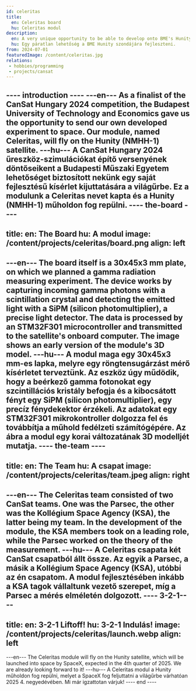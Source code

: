 ```yaml
---
id: celeritas
title:
  en: Celeritas board
  hu: Celeritas modul
description:
  en: A very unique opportunity to be able to develop onto BME's Hunity satellite.
  hu: Egy páratlan lehetőség a BME Hunity szondájára fejleszteni.
from: 2024-07-01
featuredImage: /content/celeritas.jpg
relations:
 - hobbies/programming
 - projects/cansat
---
```

---- introduction ----
---en---
As a finalist of the CanSat Hungary 2024 competition, the Budapest University of Technology and Economics
gave us the opportunity to send our own developed experiment to space. Our module, named Celeritas,
will fly on the Hunity (NMHH-1) satellite.
---hu---
A CanSat Hungary 2024 űreszköz-szimulációkat építő versenyének döntőseikent a Budapesti Műszaki Egyetem
lehetőséget biztosított nekünk egy saját fejlesztésű kísérlet kijuttatására a világűrbe. Ez a modulunk a Celeritas
nevet kapta és a Hunity (NMHH-1) műholdon fog repülni.
---- the-board ----
---
title:
  en: The Board
  hu: A modul
image: /content/projects/celeritas/board.png
align: left
---
---en---
The board itself is a 30x45x3 mm plate, on which we planned a gamma radiation measuring experiment.
The device works by capturing incoming gamma photons with a scintillation crystal and detecting the emitted light with a SiPM (silicon photomultiplier),
a precise light detector. The data is processed by an STM32F301 microcontroller and transmitted to the satellite's onboard computer.
The image shows an early version of the module's 3D model.
---hu---
A modul maga egy 30x45x3 mm-es lapka, melyre egy röngtensugárzást mérő kísérletet terveztünk. Az eszköz úgy műdödik, hogy a
beérkező gamma fotonokat egy szcintillációs kristály befogja és a kibocsátott fényt egy SiPM (silicon photomultiplier), egy precíz fénydekektor
érzékeli. Az adatokat egy STM32F301 mikrokontroller dolgozza fel és továbbítja a műhold fedélzeti számítógépére. Az ábra a modul egy korai változatának
3D modelljét mutatja.
---- the-team ----
---
title:
  en: The Team
  hu: A csapat
image: /content/projects/celeritas/team.jpeg
align: right
---
---en---
The Celeritas team consisted of two CanSat teams. One was the Parsec, the other was the Kollégium Space Agency (KSA), the latter being my team.
In the development of the module, the KSA members took on a leading role, while the Parsec worked on the theory of the measurement.
---hu---
A Celeritas csapata két CanSat csapatból állt össze. Az egyik a Parsec, a másik a Kollégium Space Agency (KSA), utóbbi az én csapatom.
A modul fejlesztésében inkább a KSA tagok vállaltunk vezető szerepet, míg a Parsec a mérés elméletén dolgozott.
---- 3-2-1----
---
title:
  en: 3-2-1 Liftoff!
  hu: 3-2-1 Indulás!
image: /content/projects/celeritas/launch.webp
align: left
---
---en---
The Celeritas module will fly on the Hunity satellite, which will be launched into space by SpaceX, expected in the 4th quarter of 2025.
We are already looking forward to it!
---hu---
A Celeritas modul a Hunity műholdon fog repülni, melyet a SpaceX fog feljuttatni a világűrbe várhatóan 2025 4. negyedévében.
Mi már igzattotan várjuk!
---- end ----
